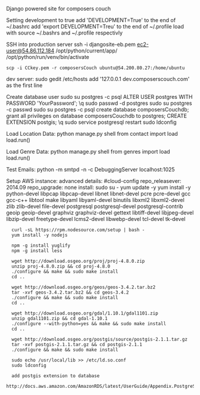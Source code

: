 Django powered site for composers couch


Setting development to true
    add 'DEVELOPMENT=True' to the end of ~/.bashrc
    add 'export DEVELOPMENT=Treu' to the end of ~/.profile
    load with source ~/.bashrs and ~/.profile respectivly

SSH into production server
    ssh -i djangosite-eb.pem ec2-user@54.86.112.184
    /opt/python/current/app/
    /opt/python/run/venv/bin/activate

    scp -i CCkey.pem -r composersCouch ubuntu@54.200.80.27:/home/ubuntu

dev server:
    sudo gedit /etc/hosts
    add '127.0.0.1        dev.composerscouch.com' as the first line

Create database user
    sudo su postgres -c psql
        ALTER USER postgres WITH PASSWORD 'YourPassword';
        \q
    sudo passwd -d postgres
    sudo su postgres -c passwd
    sudo su postgres -c psql
        create database composersCouchdb;
        grant all privileges on database composersCouchdb to postgres;
        CREATE EXTENSION postgis;
        \q
    sudo service postgresql restart
    sudo ldconfig

Load Location Data:
    python manage.py shell
        from contact import load
        load.run()

Load Genre Data:
    python manage.py shell
        from genres import load
        load.run()

Test Emails:
    python -m smtpd -n -c DebuggingServer localhost:1025

Setup AWS instance:
    advanced details:
      #cloud-config
      repo_releasever: 2014.09
      repo_upgrade: none
    install:
      sudo su -
      yum update -y
      yum install -y python-devel libpcap libpcap-devel libnet libnet-devel pcre pcre-devel gcc gcc-c++ libtool make libyaml libyaml-devel binutils libxml2 libxml2-devel zlib zlib-devel file-devel postgresql postgresql-devel postgresql-contrib geoip geoip-devel graphviz graphviz-devel gettext libtiff-devel libjpeg-devel libzip-devel freetype-devel lcms2-devel libwebp-devel tcl-devel tk-devel

      curl -sL https://rpm.nodesource.com/setup | bash -
      yum install -y nodejs

      npm -g install yuglify
      npm -g install less

      wget http://download.osgeo.org/proj/proj-4.8.0.zip
      unzip proj-4.8.0.zip && cd proj-4.8.0
      ./configure && make && sudo make install
      cd ..

      wget http://download.osgeo.org/geos/geos-3.4.2.tar.bz2
      tar -xvf geos-3.4.2.tar.bz2 && cd geos-3.4.2
      ./configure && make && sudo make install
      cd ..

      wget http://download.osgeo.org/gdal/1.10.1/gdal1101.zip
      unzip gdal1101.zip && cd gdal-1.10.1
      ./configure --with-python=yes && make && sudo make install
      cd ..

      wget http://download.osgeo.org/postgis/source/postgis-2.1.1.tar.gz
      tar -xvf postgis-2.1.1.tar.gz && cd postgis-2.1.1
      ./configure && make && sudo make install

      sudo echo /usr/local/lib >> /etc/ld.so.conf
      sudo ldconfig

      add postgis extension to database
      http://docs.aws.amazon.com/AmazonRDS/latest/UserGuide/Appendix.PostgreSQL.CommonDBATasks.html#Appendix.PostgreSQL.CommonDBATasks.PostGIS
